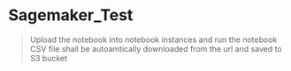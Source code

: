 # Sagemaker_Test

> Upload the notebook into notebook instances and run the notebook
> CSV file shall be autoamtically downloaded from the url and saved to S3 bucket
